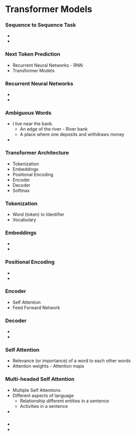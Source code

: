 # Transformer Models

### Sequence to Sequence Task
-
-

### Next Token Prediction
- Recurrent Neural Networks - RNN
- Transformer Models

### Recurrent Neural Networks
-
-

### Ambiguous Words
- I live near the bank.
  - An edge of the river - River bank
  - A place where one deposits and withdraws money 
-

### Transformer Architecture
- Tokenization
- Embeddings
- Positional Encoding
- Encoder
- Decoder
- Softmax 

### Tokenization
- Word (token) to Identifier
- Vocabulary

### Embeddings
- 
-

### Positional Encoding
-
-

### Encoder
- Self Attention
- Feed Forward Network

### Decoder
-
-

### Self Attention
- Relevance (or importance) of a word to each other words
- Attention weights - Attention maps

### Multi-headed Self Attention
- Multiple Self Attentions
- Different aspects of language
  - Relationship different entities in a sentence
  - Activities in a sentence 
-

###
-
-
